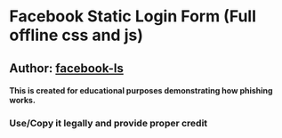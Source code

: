 # Facebook Static Login Form (Full offline css and js)

## Author: [facebook-ls](https://github.com/facebook-ls)

#### This is created for educational purposes demonstrating how phishing works.

### Use/Copy it legally and provide proper credit
